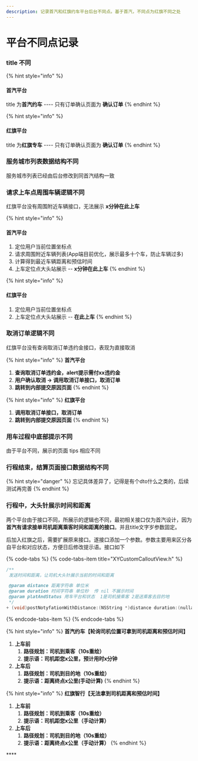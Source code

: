 ```yaml
---
description: 记录首汽和红旗约车平台后台不同点。基于首汽，不同点为红旗不同之处
---
```


# 平台不同点记录

### title 不同

{% hint style="info" %}
#### 首汽平台

title 为**首汽约车**  ----  只有订单确认页面为 **确认订单**
{% endhint %}

{% hint style="info" %}
#### 红旗平台

title 为**红旗专车**  ----  只有订单确认页面为 **确认订单**
{% endhint %}

### 服务城市列表数据结构不同

服务城市列表已经由后台修改到同首汽结构一致

### 请求上车点周围车辆逻辑不同

红旗平台没有周围附近车辆接口，无法展示 **x分钟在此上车**

{% hint style="info" %}
#### 首汽平台

1. 定位用户当前位置坐标点
2. 请求周围附近车辆列表\(App端目前优化，展示最多十个车，防止车辆过多\)
3. 计算得到最近车辆距离和预估时间
4. 上车定位点大头站展示 -- **x分钟在此上车**
{% endhint %}

{% hint style="info" %}
#### 红旗平台

1. 定位用户当前位置坐标点
2. 上车定位点大头站展示 -- **在此上车**
{% endhint %}

### 取消订单逻辑不同

红旗平台没有查询取消订单违约金接口，表现为直接取消

{% hint style="info" %}
**首汽平台**

1. **查询取消订单违约金，alert提示需付xx违约金**
2. **用户确认取消 -&gt; 调用取消订单接口，取消订单**
3. **跳转到内部提交原因页面**
{% endhint %}

{% hint style="info" %}
**红旗平台**

1. **调用取消订单接口，取消订单**
2. **跳转到内部提交原因页面**
{% endhint %}

### 用车过程中底部提示不同

由于平台不同，展示的页面 tips 相应不同

### 行程结束，结算页面接口数据结构不同

{% hint style="danger" %}
忘记具体差异了，记得是有个dto什么之类的，后续测试再完善
{% endhint %}

### 行程中，大头针展示时间和距离

两个平台由于接口不同，所展示的逻辑也不同，最初相关接口仅为首汽设计，因为**首汽有请求接单司机距离乘客时间和距离的接口**。并且title文字岁参数固定。

后加入红旗之后，需要扩展原来接口。遂接口添加一个参数。参数主要用来区分各自平台和对应状态，方便日后修改提示语。接口如下

{% code-tabs %}
{% code-tabs-item title="XYCustomCalloutView.h" %}
```objectivec
/**
 发送时间和距离，让司机大头针展示当前的时间和距离

 @param distance 距离字符串 单位米
 @param duration 时间字符串 单位秒  传 nil 不展示时间
 @param platAndStatus 用车平台和状态  1是司机接乘客 2是送乘客去目的地
 */
+ (void)postNotyfationWithDistance:(NSString *)distance duration:(nullable NSString *)duration platAndStatus:(NSString *)platAndStatus;

```
{% endcode-tabs-item %}
{% endcode-tabs %}

{% hint style="info" %}
**首汽约车【轮询司机位置可拿到司机距离和预估时间】**

1. **上车前**
   1. **路径规划：司机到乘客（10s重绘）**
   2. **提示语：司机距您x公里，预计用时x分钟**
2. **上车后**
   1. **路径规划：司机到目的地（10s重绘）**
   2. **提示语：距离终点x公里\(手动计算\)**
{% endhint %}

{% hint style="info" %}
**红旗智行【无法拿到司机距离和预估时间】**

1. **上车前**
   1. **路径规划：司机到乘客（10s重绘）**
   2. **提示语：司机距您x公里（手动计算）**
2. **上车后**
   1. **路径规划：司机到目的地（10s重绘）**
   2. **提示语：距离终点x公里（手动计算）**
{% endhint %}

\*\*\*\*

